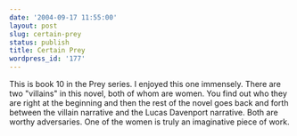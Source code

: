 ```yaml
---
date: '2004-09-17 11:55:00'
layout: post
slug: certain-prey
status: publish
title: Certain Prey
wordpress_id: '177'
---
```


This is book 10 in the Prey series. I enjoyed this one immensely. There are two "villains" in this novel, both of whom are women. You find out who they are right at the beginning and then the rest of the novel goes back and forth between the villain narrative and the Lucas Davenport narrative. Both are worthy adversaries. One of the women is truly an imaginative piece of work.

